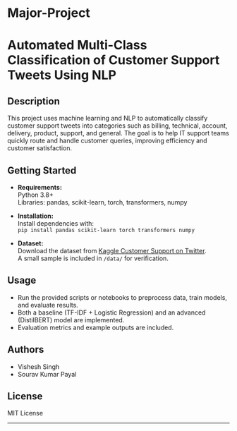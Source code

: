 # Major-Project
# Automated Multi-Class Classification of Customer Support Tweets Using NLP

## Description

This project uses machine learning and NLP to automatically classify customer support tweets into categories such as billing, technical, account, delivery, product, support, and general. The goal is to help IT support teams quickly route and handle customer queries, improving efficiency and customer satisfaction.

## Getting Started

- **Requirements:**  
  Python 3.8+  
  Libraries: pandas, scikit-learn, torch, transformers, numpy

- **Installation:**  
  Install dependencies with:  
  `pip install pandas scikit-learn torch transformers numpy`

- **Dataset:**  
  Download the dataset from [Kaggle Customer Support on Twitter](https://www.kaggle.com/datasets/thoughtvector/customer-support-on-twitter).  
  A small sample is included in `/data/` for verification.

## Usage

- Run the provided scripts or notebooks to preprocess data, train models, and evaluate results.
- Both a baseline (TF-IDF + Logistic Regression) and an advanced (DistilBERT) model are implemented.
- Evaluation metrics and example outputs are included.

## Authors

- Vishesh Singh
- Sourav Kumar Payal

## License

MIT License

---
